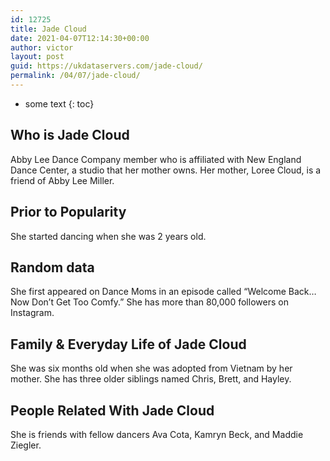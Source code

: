 ```yaml
---
id: 12725
title: Jade Cloud
date: 2021-04-07T12:14:30+00:00
author: victor
layout: post
guid: https://ukdataservers.com/jade-cloud/
permalink: /04/07/jade-cloud/
---
```


* some text
{: toc}


## Who is Jade Cloud



Abby Lee Dance Company member who is affiliated with New England Dance Center, a studio that her mother owns. Her mother, Loree Cloud, is a friend of Abby Lee Miller. 

                
                
                
## Prior to Popularity



She started dancing when she was 2 years old. 

                
                
                
## Random data



She first appeared on Dance Moms in an episode called &#8220;Welcome Back&#8230; Now Don&#8217;t Get Too Comfy.&#8221; She has more than 80,000 followers on Instagram.

                
                
                
## Family & Everyday Life of Jade Cloud



She was six months old when she was adopted from Vietnam by her mother. She has three older siblings named Chris, Brett, and Hayley.

                
                
                
## People Related With Jade Cloud



She is friends with fellow dancers Ava Cota, Kamryn Beck, and Maddie Ziegler. 

                
              
            
          
          
          